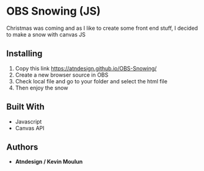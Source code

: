 # OBS Snowing (JS)

Christmas was coming and as I like to create some front end stuff, I decided to make a snow with canvas JS

## Installing

1. Copy this link https://atndesign.github.io/OBS-Snowing/
2. Create a new browser source in OBS
3. Check local file and go to your folder and select the html file
4. Then enjoy the snow

## Built With
-  Javascript 
- Canvas  API
## Authors
-   **Atndesign / Kevin Moulun** 